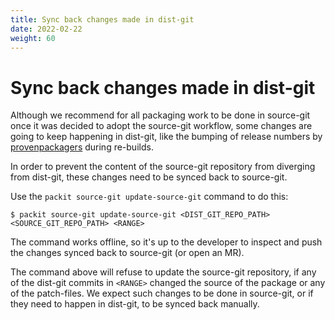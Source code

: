```yaml
---
title: Sync back changes made in dist-git
date: 2022-02-22
weight: 60
---
```


# Sync back changes made in dist-git

Although we recommend for all packaging work to be done in source-git once it
was decided to adopt the source-git workflow, some changes are going to keep
happening in dist-git, like the bumping of release numbers by
[provenpackagers](https://docs.fedoraproject.org/en-US/fesco/Provenpackager_policy/)
during re-builds.

In order to prevent the content of the source-git repository from diverging
from dist-git, these changes need to be synced back to source-git.

Use the `packit source-git update-source-git` command to do this:

    $ packit source-git update-source-git <DIST_GIT_REPO_PATH> <SOURCE_GIT_REPO_PATH> <RANGE>

The command works offline, so it's up to the developer to inspect and push the
changes synced back to source-git (or open an MR).

The command above will refuse to update the source-git repository, if any of
the dist-git commits in `<RANGE>` changed the source of the package or any of
the patch-files. We expect such changes to be done in source-git, or if they
need to happen in dist-git, to be synced back manually.

